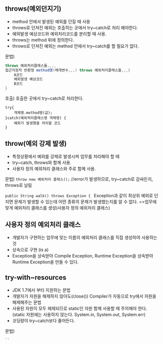 ## throws(예외던지기)
- method 안에서 발생된 예외를 던질 때 사용
- throws로 던져진 예외는 호출하는 곳에서 try~catch로 처리 해야한다.
- 예외발생 예상코드와 예외처리코드를 분리할 때 사용.
- throws는 method 뒤에 정의한다.
- throws로 던져진 예외는 method 안에서 try~catch를 할 필요가 없다.

문법)
```java
throws 예외처리클래스들,,,,
접근지정자 반환형 method명(매개변수,,,) throws 예외처리클래스들,,,{
	A코드
	예외발생 예상코드
	B코드	
}
```

호출) 호출한 곳에서 try~catch로 처리한다.
```
try{
	객체명.method명(값);
}catch(예외처리클래스명 객체명) {
	예외가 발생했을 처리할 코드
}
```

## throw(예외 강제 발생)
- 특정상황에서 예외를 강제로 발생시켜 업무를 처리해야 할 때
- try~catch, throws와 함께 사용.
- 사용자 정의 예외처리 클래스와 주로 함께 사용.

문법)
``throw new 예외처리 클래스();`` //error가 발생하므로, try~catch로 감싸든지, throws로 날림

``public String walk() throws Exception { ``
Exception과 같이 최상위 예외로 던지면 문제가 발생할 수 있는데 어떤 종류의 문제가 발생했는지를 알 수 없다.
=>업무에 맞게 예외처리 클래스를 생성(사용자 정의 예외처리 클래스)

## 사용자 정의 예외처리 클래스
- 개발자가 구현하는 업무에 맞는 이름의 예외처리 클래스를 직접 생성하여 사용하는 것
- 상속으로 구현 (is a)
- Exception을 상속받아 Compile Exception, Runtime Exception을 상속받아 Runtime Exception을 만들 수 있다.

## try-with~resources
- JDK 1.7에서 부터 지원하는 문법
- 개발자가 자원을 해제하지 않아도(close()) Compiler가 자동으로 try에서 자원을 해제해주는 문법
- 사용된 자원이 모두 헤제되므로 static인 자원 함께 사용할 때 주의해야 한다.(static 자원에는 사용하지 않는다. System.in, System.out, System.err)
- 코딩량이 try~catch보다 줄어든다.

문법)
```try(자원 사용객체){
``
